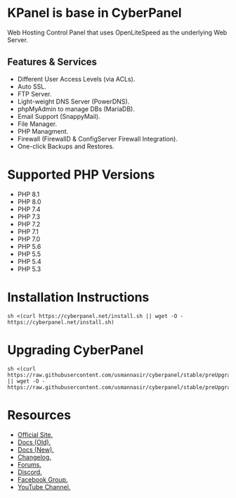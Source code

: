 # KPanel is base in CyberPanel

Web Hosting Control Panel that uses OpenLiteSpeed as the underlying Web Server.

## Features & Services

* Different User Access Levels (via ACLs).
* Auto SSL.
* FTP Server.
* Light-weight DNS Server (PowerDNS).
* phpMyAdmin to manage DBs (MariaDB).
* Email Support (SnappyMail).
* File Manager.
* PHP Managment.
* Firewall (FirewallD & ConfigServer Firewall Integration).
* One-click Backups and Restores.

# Supported PHP Versions

* PHP 8.1
* PHP 8.0
* PHP 7.4
* PHP 7.3
* PHP 7.2
* PHP 7.1
* PHP 7.0
* PHP 5.6
* PHP 5.5
* PHP 5.4
* PHP 5.3


# Installation Instructions


```
sh <(curl https://cyberpanel.net/install.sh || wget -O - https://cyberpanel.net/install.sh)
```

# Upgrading CyberPanel


```
sh <(curl https://raw.githubusercontent.com/usmannasir/cyberpanel/stable/preUpgrade.sh || wget -O - https://raw.githubusercontent.com/usmannasir/cyberpanel/stable/preUpgrade.sh)
```

# Resources

* [Official Site.](https://cyberpanel.net)
* [Docs (Old).](https://docs.cyberpanel.net)
* [Docs (New).](https://community.cyberpanel.net/docs)
* [Changelog.](https://community.cyberpanel.net/t/change-logs/161)
* [Forums.](https://community.cyberpanel.net)
* [Discord.](https://discord.gg/g8k8Db3)
* [Facebook Group.](https://www.facebook.com/groups/cyberpanel)
* [YouTube Channel.](https://www.youtube.com/channel/UCS6sgUWEhaFl1TO238Ck0xw)
